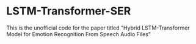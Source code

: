 # LSTM-Transformer-SER
This is the unofficial code for the paper titled "Hybrid LSTM-Transformer Model for Emotion Recognition From Speech Audio Files" 

